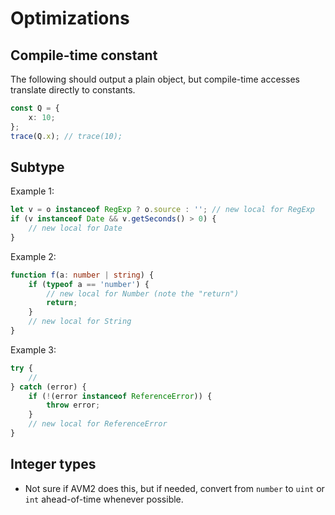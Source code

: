 # Optimizations

## Compile-time constant

The following should output a plain object, but compile-time accesses translate directly to constants.

```typescript
const Q = {
    x: 10;
};
trace(Q.x); // trace(10);
```

## Subtype

Example 1:

```typescript
let v = o instanceof RegExp ? o.source : ''; // new local for RegExp
if (v instanceof Date && v.getSeconds() > 0) {
    // new local for Date
}
```

Example 2:

```typescript
function f(a: number | string) {
    if (typeof a == 'number') {
        // new local for Number (note the "return")
        return;
    }
    // new local for String
}
```

Example 3:

```ts
try {
    //
} catch (error) {
    if (!(error instanceof ReferenceError)) {
        throw error;
    }
    // new local for ReferenceError
}
```

## Integer types

- Not sure if AVM2 does this, but if needed, convert from `number` to `uint` or `int` ahead-of-time whenever possible.